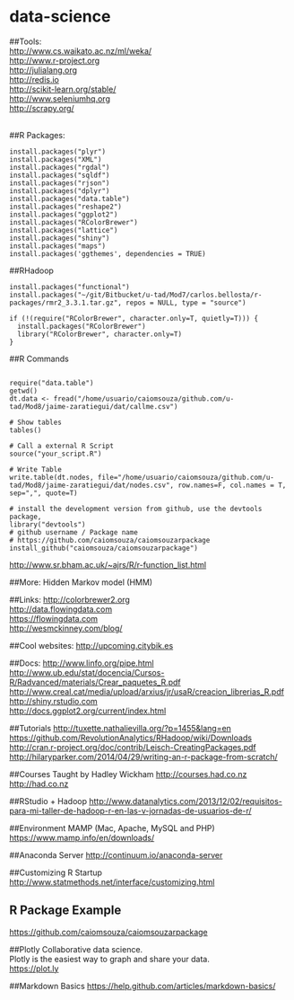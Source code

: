 # data-science

##Tools:<BR>
http://www.cs.waikato.ac.nz/ml/weka/<BR>
http://www.r-project.org<BR>
http://julialang.org<BR>
http://redis.io<BR>
http://scikit-learn.org/stable/<BR>
http://www.seleniumhq.org<BR>
http://scrapy.org/<BR><BR>

##R Packages:
```
install.packages("plyr")
install.packages("XML")
install.packages("rgdal")
install.packages("sqldf")
install.packages("rjson")
install.packages("dplyr")
install.packages("data.table")
install.packages("reshape2")
install.packages("ggplot2")
install.packages("RColorBrewer")
install.packages("lattice")
install.packages("shiny")
install.packages("maps")
install.packages('ggthemes', dependencies = TRUE)
```

##RHadoop
```
install.packages("functional")
install.packages("~/git/Bitbucket/u-tad/Mod7/carlos.bellosta/r-packages/rmr2_3.3.1.tar.gz", repos = NULL, type = "source")
```


```
if (!(require("RColorBrewer", character.only=T, quietly=T))) {
  install.packages("RColorBrewer")
  library("RColorBrewer", character.only=T)
}
```

##R Commands

```

require("data.table")
getwd()
dt.data <- fread("/home/usuario/caiomsouza/github.com/u-tad/Mod8/jaime-zaratiegui/dat/callme.csv")

# Show tables
tables()

# Call a external R Script
source("your_script.R")

# Write Table
write.table(dt.nodes, file="/home/usuario/caiomsouza/github.com/u-tad/Mod8/jaime-zaratiegui/dat/nodes.csv", row.names=F, col.names = T, sep=",", quote=T)

# install the development version from github, use the devtools package,
library("devtools")
# github username / Package name 
# https://github.com/caiomsouza/caiomsouzarpackage
install_github("caiomsouza/caiomsouzarpackage")

```

http://www.sr.bham.ac.uk/~ajrs/R/r-function_list.html

##More:
Hidden Markov model (HMM)<BR>

##Links:
http://colorbrewer2.org<BR>
http://data.flowingdata.com<BR>
https://flowingdata.com<BR>
http://wesmckinney.com/blog/



##Cool websites:
http://upcoming.citybik.es<BR>

##Docs:
http://www.linfo.org/pipe.html<BR>
http://www.ub.edu/stat/docencia/Cursos-R/Radvanced/materials/Crear_paquetes_R.pdf<BR>
http://www.creal.cat/media/upload/arxius/jr/usaR/creacion_librerias_R.pdf<BR>
http://shiny.rstudio.com<BR>
http://docs.ggplot2.org/current/index.html<BR>

##Tutorials
http://tuxette.nathalievilla.org/?p=1455&lang=en<BR>
https://github.com/RevolutionAnalytics/RHadoop/wiki/Downloads<BR>
http://cran.r-project.org/doc/contrib/Leisch-CreatingPackages.pdf<BR>
http://hilaryparker.com/2014/04/29/writing-an-r-package-from-scratch/<BR>

##Courses Taught by Hadley Wickham
http://courses.had.co.nz<BR>
http://had.co.nz<BR>

##RStudio + Hadoop
http://www.datanalytics.com/2013/12/02/requisitos-para-mi-taller-de-hadoop-r-en-las-v-jornadas-de-usuarios-de-r/<BR>

##Environment
MAMP (Mac, Apache, MySQL and PHP)<BR>
https://www.mamp.info/en/downloads/<BR>

##Anaconda Server
http://continuum.io/anaconda-server<BR>

##Customizing R Startup
http://www.statmethods.net/interface/customizing.html<BR>

## R Package Example
https://github.com/caiomsouza/caiomsouzarpackage<BR>

##Plotly
Collaborative data science.<BR>
Plotly is the easiest way to graph and share your data.<BR>
https://plot.ly<BR>

##Markdown Basics
https://help.github.com/articles/markdown-basics/
